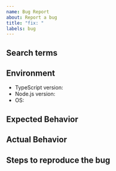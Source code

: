 ```yaml
---
name: Bug Report
about: Report a bug
title: "fix: "
labels: bug
---
```


## Search terms

<!-- Include keywords that might help others with the same problem find this issue -->

## Environment

-   TypeScript version:
-   Node.js version:
-   OS:

## Expected Behavior

<!-- How did you expect to work? -->

## Actual Behavior

<!-- What does your code fail to do? -->

## Steps to reproduce the bug

<!--

Please provide the code causing the issue, as comprehensively as possible. 

-->

